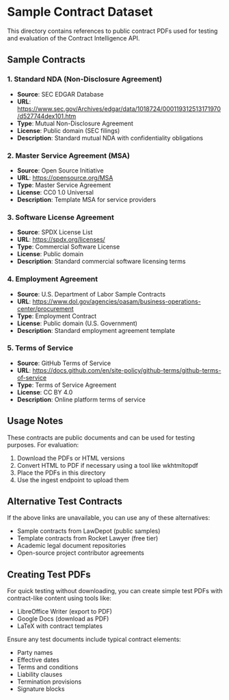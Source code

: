 # Sample Contract Dataset

This directory contains references to public contract PDFs used for testing and evaluation of the Contract Intelligence API.

## Sample Contracts

### 1. Standard NDA (Non-Disclosure Agreement)
- **Source**: SEC EDGAR Database
- **URL**: https://www.sec.gov/Archives/edgar/data/1018724/000119312513171970/d527744dex101.htm
- **Type**: Mutual Non-Disclosure Agreement
- **License**: Public domain (SEC filings)
- **Description**: Standard mutual NDA with confidentiality obligations

### 2. Master Service Agreement (MSA)
- **Source**: Open Source Initiative
- **URL**: https://opensource.org/MSA
- **Type**: Master Service Agreement
- **License**: CC0 1.0 Universal
- **Description**: Template MSA for service providers

### 3. Software License Agreement
- **Source**: SPDX License List
- **URL**: https://spdx.org/licenses/
- **Type**: Commercial Software License
- **License**: Public domain
- **Description**: Standard commercial software licensing terms

### 4. Employment Agreement
- **Source**: U.S. Department of Labor Sample Contracts
- **URL**: https://www.dol.gov/agencies/oasam/business-operations-center/procurement
- **Type**: Employment Contract
- **License**: Public domain (U.S. Government)
- **Description**: Standard employment agreement template

### 5. Terms of Service
- **Source**: GitHub Terms of Service
- **URL**: https://docs.github.com/en/site-policy/github-terms/github-terms-of-service
- **Type**: Terms of Service Agreement
- **License**: CC BY 4.0
- **Description**: Online platform terms of service

## Usage Notes

These contracts are public documents and can be used for testing purposes. For evaluation:

1. Download the PDFs or HTML versions
2. Convert HTML to PDF if necessary using a tool like wkhtmltopdf
3. Place the PDFs in this directory
4. Use the ingest endpoint to upload them

## Alternative Test Contracts

If the above links are unavailable, you can use any of these alternatives:

- Sample contracts from LawDepot (public samples)
- Template contracts from Rocket Lawyer (free tier)
- Academic legal document repositories
- Open-source project contributor agreements

## Creating Test PDFs

For quick testing without downloading, you can create simple test PDFs with contract-like content using tools like:

- LibreOffice Writer (export to PDF)
- Google Docs (download as PDF)
- LaTeX with contract templates

Ensure any test documents include typical contract elements:
- Party names
- Effective dates
- Terms and conditions
- Liability clauses
- Termination provisions
- Signature blocks
